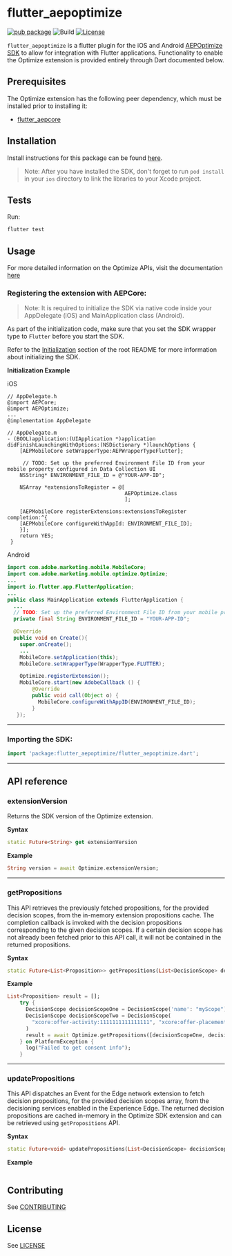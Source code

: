 # flutter_aepoptimize

[![pub package](https://img.shields.io/pub/v/flutter_aepoptimize.svg)](https://pub.dartlang.org/packages/flutter_aepoptimize) ![Build](https://github.com/adobe/aepsdk_flutter/workflows/Dart%20Unit%20Tests%20+%20Android%20Build%20+%20iOS%20Build/badge.svg) [![License](https://img.shields.io/badge/License-Apache%202.0-blue.svg)](https://opensource.org/licenses/Apache-2.0)

`flutter_aepoptimize` is a flutter plugin for the iOS and Android [AEPOptimize SDK](https://developer.adobe.com/client-sdks/documentation/adobe-journey-optimizer-decisioning) to allow for integration with Flutter applications. Functionality to enable the Optimize extension is provided entirely through Dart documented below.

## Prerequisites

The Optimize extension has the following peer dependency, which must be installed prior to installing it:

- [flutter_aepcore](https://github.com/adobe/aepsdk_flutter/blob/main/plugins/flutter_aepcore/README.md)

## Installation

Install instructions for this package can be found [here](https://pub.dev/packages/flutter_aepoptimize/install).

> Note: After you have installed the SDK, don't forget to run `pod install` in your `ios` directory to link the libraries to your Xcode project.

## Tests

Run:

```bash
flutter test
```

## Usage

For more detailed information on the Optimize APIs, visit the documentation [here](https://developer.adobe.com/client-sdks/documentation/adobe-journey-optimizer-decisioning/api-reference)

### Registering the extension with AEPCore:

 > Note: It is required to initialize the SDK via native code inside your AppDelegate (iOS) and MainApplication class (Android).

As part of the initialization code, make sure that you set the SDK wrapper type to `Flutter` before you start the SDK.

Refer to the [Initialization](https://github.com/adobe/aepsdk_flutter#initializing) section of the root README for more information about initializing the SDK.

**Initialization Example**

iOS
```objc
// AppDelegate.h
@import AEPCore;
@import AEPOptimize;
...
@implementation AppDelegate

// AppDelegate.m
- (BOOL)application:(UIApplication *)application didFinishLaunchingWithOptions:(NSDictionary *)launchOptions {
    [AEPMobileCore setWrapperType:AEPWrapperTypeFlutter];

     // TODO: Set up the preferred Environment File ID from your mobile property configured in Data Collection UI
    NSString* ENVIRONMENT_FILE_ID = @"YOUR-APP-ID";
    
    NSArray *extensionsToRegister = @[                                             
                                      AEPOptimize.class
                                      ];

    [AEPMobileCore registerExtensions:extensionsToRegister completion:^{
    [AEPMobileCore configureWithAppId: ENVIRONMENT_FILE_ID];
    }];
    return YES;   
 } 
```

Android
```java
import com.adobe.marketing.mobile.MobileCore;
import com.adobe.marketing.mobile.optimize.Optimize;
...
import io.flutter.app.FlutterApplication;
...
public class MainApplication extends FlutterApplication {
  ...
  // TODO: Set up the preferred Environment File ID from your mobile property configured in Data Collection UI
  private final String ENVIRONMENT_FILE_ID = "YOUR-APP-ID";

  @Override
  public void on Create(){
    super.onCreate();
    ...
    MobileCore.setApplication(this);
    MobileCore.setWrapperType(WrapperType.FLUTTER);

    Optimize.registerExtension();
    MobileCore.start(new AdobeCallback () {
        @Override
        public void call(Object o) {
          MobileCore.configureWithAppID(ENVIRONMENT_FILE_ID);
        }
   });
```
------
### Importing the SDK:

```dart
import 'package:flutter_aepoptimize/flutter_aepoptimize.dart';
```
------
## API reference
### extensionVersion
Returns the SDK version of the Optimize extension.

**Syntax**
```dart
static Future<String> get extensionVersion
```

**Example**
```dart
String version = await Optimize.extensionVersion;
```
------
### getPropositions
This API retrieves the previously fetched propositions, for the provided decision scopes, from the in-memory extension propositions cache. The completion callback is invoked with the decision propositions corresponding to the given decision scopes. If a certain decision scope has not already been fetched prior to this API call, it will not be contained in the returned propositions.

**Syntax**
```dart
static Future<List<Proposition>> getPropositions(List<DecisionScope> decisionScopes)
```

**Example**
```dart
List<Proposition> result = [];
    try {
      DecisionScope decisionScopeOne = DecisionScope('name': "myScope")
      DecisionScope decisionScopeTwo = DecisionScope(
        "xcore:offer-activity:1111111111111111", "xcore:offer-placement:1111111111111111", 2
      )
      result = await Optimize.getPropositions([decisionScopeOne, decisionScopeTwo]);
    } on PlatformException {
      log("Failed to get consent info");
    }
```
------
### updatePropositions
This API dispatches an Event for the Edge network extension to fetch decision propositions, for the provided decision scopes array, from the decisioning services enabled in the Experience Edge. The returned decision propositions are cached in-memory in the Optimize SDK extension and can be retrieved using `getPropositions` API.

**Syntax**
```dart
static Future<void> updatePropositions(List<DecisionScope> decisionScopes)
```

**Example**
```dart

```

## Contributing
See [CONTRIBUTING](https://github.com/adobe/aepsdk_flutter/blob/main/CONTRIBUTING.md)

## License
See [LICENSE](https://github.com/adobe/aepsdk_flutter/blob/main/LICENSE)
